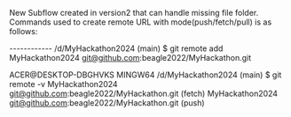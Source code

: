 New Subflow created in version2 that can handle missing file folder.
Commands used to create remote URL with mode(push/fetch/pull) is as follows:

------------ /d/MyHackathon2024 (main)
$ git remote add MyHackathon2024 git@github.com:beagle2022/MyHackathon.git

ACER@DESKTOP-DBGHVKS MINGW64 /d/MyHackathon2024 (main)
$ git remote -v
MyHackathon2024 git@github.com:beagle2022/MyHackathon.git (fetch)
MyHackathon2024 git@github.com:beagle2022/MyHackathon.git (push)

